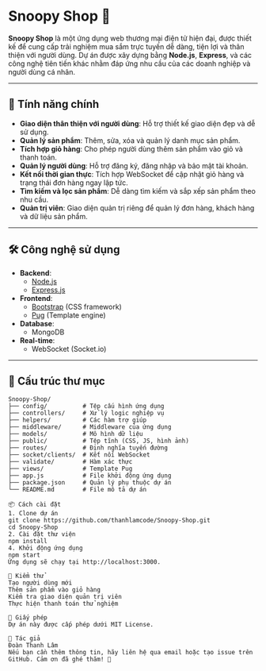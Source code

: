 # Snoopy Shop 🛒

**Snoopy Shop** là một ứng dụng web thương mại điện tử hiện đại, được thiết kế để cung cấp trải nghiệm mua sắm trực tuyến dễ dàng, tiện lợi và thân thiện với người dùng. Dự án được xây dựng bằng **Node.js**, **Express**, và các công nghệ tiên tiến khác nhằm đáp ứng nhu cầu của các doanh nghiệp và người dùng cá nhân.

---

## 🚀 Tính năng chính

- **Giao diện thân thiện với người dùng**: Hỗ trợ thiết kế giao diện đẹp và dễ sử dụng.
- **Quản lý sản phẩm**: Thêm, sửa, xóa và quản lý danh mục sản phẩm.
- **Tích hợp giỏ hàng**: Cho phép người dùng thêm sản phẩm vào giỏ và thanh toán.
- **Quản lý người dùng**: Hỗ trợ đăng ký, đăng nhập và bảo mật tài khoản.
- **Kết nối thời gian thực**: Tích hợp WebSocket để cập nhật giỏ hàng và trạng thái đơn hàng ngay lập tức.
- **Tìm kiếm và lọc sản phẩm**: Dễ dàng tìm kiếm và sắp xếp sản phẩm theo nhu cầu.
- **Quản trị viên**: Giao diện quản trị riêng để quản lý đơn hàng, khách hàng và dữ liệu sản phẩm.

---

## 🛠️ Công nghệ sử dụng

- **Backend**:
  - [Node.js](https://nodejs.org/)
  - [Express.js](https://expressjs.com/)
- **Frontend**:
  - [Bootstrap](https://getbootstrap.com/) (CSS framework)
  - [Pug](https://pugjs.org/) (Template engine)
- **Database**:
  - MongoDB
- **Real-time**:
  - WebSocket (Socket.io)

---

## 📂 Cấu trúc thư mục

```plaintext
Snoopy-Shop/
├── config/          # Tệp cấu hình ứng dụng
├── controllers/     # Xử lý logic nghiệp vụ
├── helpers/         # Các hàm trợ giúp
├── middleware/      # Middleware của ứng dụng
├── models/          # Mô hình dữ liệu
├── public/          # Tệp tĩnh (CSS, JS, hình ảnh)
├── routes/          # Định nghĩa tuyến đường
├── socket/clients/  # Kết nối WebSocket
├── validate/        # Hàm xác thực
├── views/           # Template Pug
├── app.js           # File khởi động ứng dụng
├── package.json     # Quản lý phụ thuộc dự án
└── README.md        # File mô tả dự án

📦 Cách cài đặt
1. Clone dự án
git clone https://github.com/thanhlamcode/Snoopy-Shop.git
cd Snoopy-Shop
2. Cài đặt thư viện
npm install
4. Khởi động ứng dụng
npm start
Ứng dụng sẽ chạy tại http://localhost:3000.

🧪 Kiểm thử
Tạo người dùng mới
Thêm sản phẩm vào giỏ hàng
Kiểm tra giao diện quản trị viên
Thực hiện thanh toán thử nghiệm

📄 Giấy phép
Dự án này được cấp phép dưới MIT License.

🌟 Tác giả
Đoàn Thanh Lâm
Nếu bạn cần thêm thông tin, hãy liên hệ qua email hoặc tạo issue trên GitHub. Cảm ơn đã ghé thăm! 🎉
